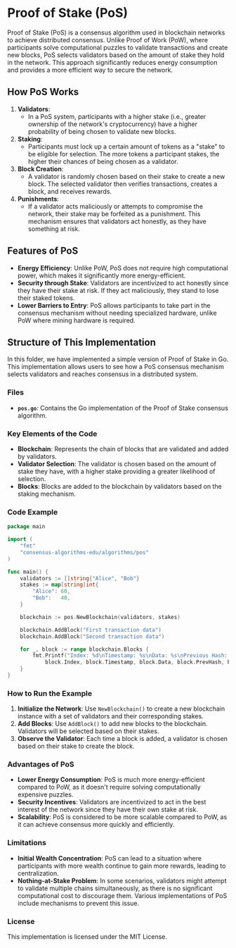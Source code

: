 # Proof of Stake (PoS)

Proof of Stake (PoS) is a consensus algorithm used in blockchain networks to achieve distributed consensus. Unlike Proof of Work (PoW), where participants solve computational puzzles to validate transactions and create new blocks, PoS selects validators based on the amount of stake they hold in the network. This approach significantly reduces energy consumption and provides a more efficient way to secure the network.

## How PoS Works

1. **Validators**:
   - In a PoS system, participants with a higher stake (i.e., greater ownership of the network's cryptocurrency) have a higher probability of being chosen to validate new blocks.
2. **Staking**:
   - Participants must lock up a certain amount of tokens as a "stake" to be eligible for selection. The more tokens a participant stakes, the higher their chances of being chosen as a validator.
3. **Block Creation**:
   - A validator is randomly chosen based on their stake to create a new block. The selected validator then verifies transactions, creates a block, and receives rewards.
4. **Punishments**:
   - If a validator acts maliciously or attempts to compromise the network, their stake may be forfeited as a punishment. This mechanism ensures that validators act honestly, as they have something at risk.

## Features of PoS

- **Energy Efficiency**: Unlike PoW, PoS does not require high computational power, which makes it significantly more energy-efficient.
- **Security through Stake**: Validators are incentivized to act honestly since they have their stake at risk. If they act maliciously, they stand to lose their staked tokens.
- **Lower Barriers to Entry**: PoS allows participants to take part in the consensus mechanism without needing specialized hardware, unlike PoW where mining hardware is required.

## Structure of This Implementation

In this folder, we have implemented a simple version of Proof of Stake in Go. This implementation allows users to see how a PoS consensus mechanism selects validators and reaches consensus in a distributed system.

### Files

- **`pos.go`**: Contains the Go implementation of the Proof of Stake consensus algorithm.

### Key Elements of the Code

- **Blockchain**: Represents the chain of blocks that are validated and added by validators.
- **Validator Selection**: The validator is chosen based on the amount of stake they have, with a higher stake providing a greater likelihood of selection.
- **Blocks**: Blocks are added to the blockchain by validators based on the staking mechanism.

### Code Example

```go
package main

import (
    "fmt"
    "consensus-algorithms-edu/algorithms/pos"
)

func main() {
    validators := []string{"Alice", "Bob"}
    stakes := map[string]int{
        "Alice": 60,
        "Bob":   40,
    }

    blockchain := pos.NewBlockchain(validators, stakes)

    blockchain.AddBlock("First transaction data")
    blockchain.AddBlock("Second transaction data")

    for _, block := range blockchain.Blocks {
        fmt.Printf("Index: %d\nTimestamp: %s\nData: %s\nPrevious Hash: %s\nHash: %s\nValidator: %s\n\n", 
            block.Index, block.Timestamp, block.Data, block.PrevHash, block.Hash, block.Validator)
    }
}
```

### How to Run the Example

1. **Initialize the Network**: Use `NewBlockchain()` to create a new blockchain instance with a set of validators and their corresponding stakes.
2. **Add Blocks**: Use `AddBlock()` to add new blocks to the blockchain. Validators will be selected based on their stakes.
3. **Observe the Validator**: Each time a block is added, a validator is chosen based on their stake to create the block.

### Advantages of PoS

- **Lower Energy Consumption**: PoS is much more energy-efficient compared to PoW, as it doesn't require solving computationally expensive puzzles.
- **Security Incentives**: Validators are incentivized to act in the best interest of the network since they have their own stake at risk.
- **Scalability**: PoS is considered to be more scalable compared to PoW, as it can achieve consensus more quickly and efficiently.

### Limitations

- **Initial Wealth Concentration**: PoS can lead to a situation where participants with more wealth continue to gain more rewards, leading to centralization.
- **Nothing-at-Stake Problem**: In some scenarios, validators might attempt to validate multiple chains simultaneously, as there is no significant computational cost to discourage them. Various implementations of PoS include mechanisms to prevent this issue.

### License

This implementation is licensed under the MIT License.
